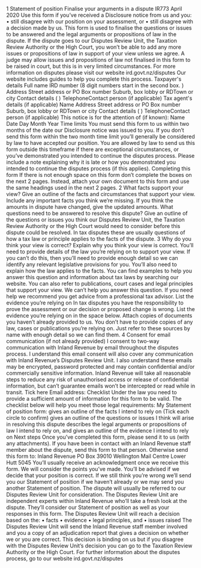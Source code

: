 1 Statement of position Finalise your arguments in a dispute IR773 April 2020 Use this form if you’ve received a Disclosure notice from us and you: • still disagree with our position on your assessment, or • still disagree with a decision made by us. This form is used to finalise the questions or issues to be answered and the legal arguments or propositions of law in the dispute. If the dispute goes to our Disputes Review Unit, the Taxation Review Authority or the High Court, you won’t be able to add any more issues or propositions of law in support of your view unless we agree. A judge may allow issues and propositions of law not finalised in this form to be raised in court, but this is in very limited circumstances. For more information on disputes please visit our website ird.govt.nz/disputes Our website includes guides to help you complete this process. Taxpayer's details Full name IRD number (8 digit numbers start in the second box. ) Address Street address or PO Box number Suburb, box lobby or RDTown or city Contact details ( ) TelephoneContact person (if applicable) Tax agent's details (if applicable) Name Address Street address or PO Box number Suburb, box lobby or RDTown or city Contact details ( ) TelephoneContact person (if applicable) This notice is for the attention of (if known): Name Date Day Month Year Time limits You must send this form to us within two months of the date our Disclosure notice was issued to you. If you don’t send this form within the two month time limit you’ll generally be considered by law to have accepted our position. You are allowed by law to send us this form outside this timeframe if there are exceptional circumstances, or you’ve demonstrated you intended to continue the disputes process. Please include a note explaining why it is late or how you demonstrated you intended to continue the disputes process (if this applies). Completing this form If there is not enough space on this form don’t complete the boxes on the next 2 pages. Instead, attach your own document to this form and use the same headings used in the next 2 pages. 2 What facts support your view? Give an outline of the facts and circumstances that support your view. Include any important facts you think we’re missing. If you think the amounts in dispute have changed, give the updated amounts. What questions need to be answered to resolve this dispute? Give an outline of the questions or issues you think our Disputes Review Unit, the Taxation Review Authority or the High Court would need to consider before this dispute could be resolved. In tax disputes these are usually questions of how a tax law or principle applies to the facts of the dispute. 3 Why do you think your view is correct? Explain why you think your view is correct. You’ll need to provide details of the law you’re relying on to support your view. If you can’t do this, then you’ll need to provide enough detail so we can identify any relevant legislative provisions for you. You’ll also need to explain how the law applies to the facts. You can find examples to help you answer this question and information about tax laws by searching our website. You can also refer to publications, court cases and legal principles that support your view. We can’t help you answer this question. If you need help we recommend you get advice from a professional tax advisor. List the evidence you’re relying on In tax disputes you have the responsibility to prove the assessment or our decision or proposed change is wrong. List the evidence you’re relying on in the space below. Attach copies of documents you haven’t already provided to us. You don’t have to provide copies of any law, cases or publications you’re relying on. Just refer to these sources by name with enough detail so we can find them. 4 Consent for email communication (if not already provided) I consent to two-way communication with Inland Revenue by email throughout the disputes process. I understand this email consent will also cover any communication with Inland Revenue’s Disputes Review Unit. I also understand these emails may be encrypted, password protected and may contain confidential and/or commercially sensitive information. Inland Revenue will take all reasonable steps to reduce any risk of unauthorised access or release of confidential information, but can’t guarantee emails won’t be intercepted or read while in transit. Tick here Email address: Checklist Under the law you need to provide a sufficient amount of information for this form to be valid. The checklist below will help you meet those legal requirements: My Statement of position form: gives an outline of the facts I intend to rely on (Tick each circle to confirm) gives an outline of the questions or issues I think will arise in resolving this dispute describes the legal arguments or propositions of law I intend to rely on, and gives an outline of the evidence I intend to rely on Next steps Once you’ve completed this form, please send it to us (with any attachments). If you have been in contact with an Inland Revenue staff member about the dispute, send this form to that person. Otherwise send this form to: Inland Revenue PO Box 39010 Wellington Mail Centre Lower Hutt 5045 You’ll usually receive an acknowledgment once we receive this form. We will consider the points you’ve made. You’ll be advised if we decide that your position is correct. If we still think you’re wrong we’ll send you our Statement of position if we haven’t already or we may send you another Statement of position. The dispute will usually be referred to our Disputes Review Unit for consideration. The Disputes Review Unit are independent experts within Inland Revenue who’ll take a fresh look at the dispute. They’ll consider our Statement of position as well as your responses in this form. The Disputes Review Unit will reach a decision based on the: • facts • evidence • legal principles, and • issues raised The Disputes Review Unit will send the Inland Revenue staff member involved and you a copy of an adjudication report that gives a decision on whether we or you are correct. This decision is binding on us but if you disagree with the Disputes Review Unit’s decision you can go to the Taxation Review Authority or the High Court. For further information about the disputes process, go to our website ird.govt.nz/disputes